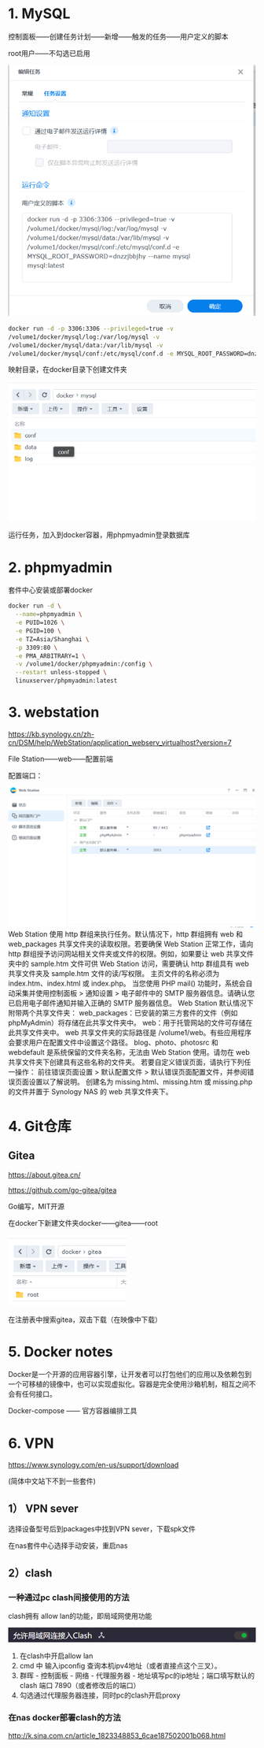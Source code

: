 # 1. MySQL

控制面板——创建任务计划——新增——触发的任务——用户定义的脚本

root用户——不勾选已启用

![image-20240605133140947](mdimgs/nas_docker/image-20240605133140947.png)

```bash
docker run -d -p 3306:3306 --privileged=true -v 
/volume1/docker/mysql/log:/var/log/mysql -v 
/volume1/docker/mysql/data:/var/lib/mysql -v 
/volume1/docker/mysql/conf:/etc/mysql/conf.d -e MYSQL_ROOT_PASSWORD=dnzzjbbjhy --name mysql mysql:latest
```

映射目录，在docker目录下创建文件夹

![image-20240605133238644](mdimgs/nas_docker/image-20240605133238644.png)

运行任务，加入到docker容器，用phpmyadmin登录数据库



# 2. phpmyadmin

套件中心安装或部署docker

```bash
docker run -d \
  --name=phpmyadmin \
  -e PUID=1026 \
  -e PGID=100 \
  -e TZ=Asia/Shanghai \
  -p 3309:80 \
  -e PMA_ARBITRARY=1 \
  -v /volume1/docker/phpmyadmin:/config \
  --restart unless-stopped \
  linuxserver/phpmyadmin:latest
```



# 3. webstation

https://kb.synology.cn/zh-cn/DSM/help/WebStation/application_webserv_virtualhost?version=7

File Station——web——配置前端

配置端口：

![image-20240605145545687](mdimgs/nas_docker/image-20240605145545687.png)
Web Station 使用 http 群组来执行任务。默认情况下，http 群组拥有 web 和 web_packages 共享文件夹的读取权限。若要确保 Web Station 正常工作，请向 http 群组授予访问网站相关文件夹或文件的权限。例如，如果要让 web 共享文件夹中的 sample.htm 文件可供 Web Station 访问，需要确认 http 群组具有 web 共享文件夹及 sample.htm 文件的读/写权限。
主页文件的名称必须为 index.htm、index.html 或 index.php。
当您使用 PHP mail() 功能时，系统会自动采集并使用控制面板 > 通知设置 > 电子邮件中的 SMTP 服务器信息。请确认您已启用电子邮件通知并输入正确的 SMTP 服务器信息。
Web Station 默认情况下附带两个共享文件夹：
web_packages：已安装的第三方套件的文件（例如 phpMyAdmin）将存储在此共享文件夹中。
web：用于托管网站的文件可存储在此共享文件夹中。
web 共享文件夹的实际路径是 /volume1/web。有些应用程序会要求用户在配置文件中设置这个路径。
blog、photo、photosrc 和 webdefault 是系统保留的文件夹名称，无法由 Web Station 使用。请勿在 web 共享文件夹下创建具有这些名称的文件夹。
若要自定义错误页面，请执行下列任一操作：
前往错误页面设置 > 默认配置文件 > 默认错误页面配置文件，并参阅错误页面设置以了解说明。
创建名为 missing.html、missing.htm 或 missing.php 的文件并置于 Synology NAS 的 web 共享文件夹下。

# 4. Git仓库

## Gitea

https://about.gitea.cn/

https://github.com/go-gitea/gitea

Go编写，MIT开源

在docker下新建文件夹docker——gitea——root

![image-20240606093500898](mdimgs/nas_docker/image-20240606093500898.png)

在注册表中搜索gitea，双击下载（在映像中下载）



# 5. Docker notes

Docker是一个开源的应用容器引擎，让开发者可以打包他们的应用以及依赖包到一个可移植的镜像中，也可以实现虚拟化。容器是完全使用沙箱机制，相互之间不会有任何接口。

Docker-compose —— 官方容器编排工具

# 6. VPN

https://www.synology.com/en-us/support/download

(简体中文站下不到一些套件)

## 1） VPN sever

选择设备型号后到packages中找到VPN sever，下载spk文件

在nas套件中心选择手动安装，重启nas



## 2）clash

### 一种通过pc clash间接使用的方法

clash拥有 allow lan的功能，即局域网使用功能

![image-20240606105602366](mdimgs/nas_docker/image-20240606105602366.png)

1. 在clash中开启allow lan
2. cmd 中 输入ipconfig 查询本机ipv4地址（或者直接点这个三叉）。
3. 群晖 - 控制面板 - 网络 - 代理服务器 -  地址填写pc的ip地址；端口填写默认的clash 端口 7890（或者修改后的端口）
4. 勾选通过代理服务器连接，同时pc的clash开启proxy

### 在nas docker部署clash的方法

http://k.sina.com.cn/article_1823348853_6cae187502001b068.html